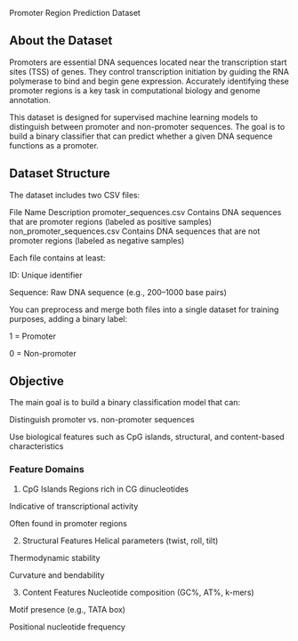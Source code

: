  Promoter Region Prediction Dataset
## About the Dataset
Promoters are essential DNA sequences located near the transcription start sites (TSS) of genes. They control transcription initiation by guiding the RNA polymerase to bind and begin gene expression. Accurately identifying these promoter regions is a key task in computational biology and genome annotation.

This dataset is designed for supervised machine learning models to distinguish between promoter and non-promoter sequences. The goal is to build a binary classifier that can predict whether a given DNA sequence functions as a promoter.

## Dataset Structure
The dataset includes two CSV files:

File Name	Description
promoter_sequences.csv	Contains DNA sequences that are promoter regions (labeled as positive samples)
non_promoter_sequences.csv	Contains DNA sequences that are not promoter regions (labeled as negative samples)

Each file contains at least:

ID: Unique identifier

Sequence: Raw DNA sequence (e.g., 200–1000 base pairs)

You can preprocess and merge both files into a single dataset for training purposes, adding a binary label:

1 = Promoter

0 = Non-promoter

## Objective
The main goal is to build a binary classification model that can:

Distinguish promoter vs. non-promoter sequences

Use biological features such as CpG islands, structural, and content-based characteristics

### Feature Domains
1. CpG Islands
Regions rich in CG dinucleotides

Indicative of transcriptional activity

Often found in promoter regions

2. Structural Features
Helical parameters (twist, roll, tilt)

Thermodynamic stability

Curvature and bendability

3. Content Features
Nucleotide composition (GC%, AT%, k-mers)

Motif presence (e.g., TATA box)

Positional nucleotide frequency
